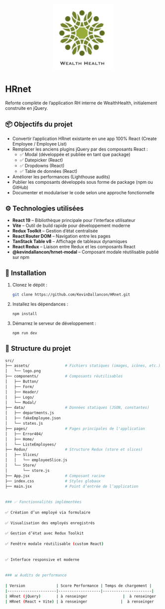 <p align="center">
  <img src="./src/assets/logo.png" alt="Logo HRnet" width="200"/>
</p>


# HRnet

Refonte complète de l’application RH interne de WealthHealth, initialement construite en jQuery. 

## 📦 Objectifs du projet

- Convertir l’application HRnet existante en une app 100% React (Create Employee / Employee List)
- Remplacer les anciens plugins jQuery par des composants React :
  - ✅ Modal (développée et publiée en tant que package)
  - ✅ Datepicker (React)
  - ✅ Dropdowns (React)
  - ✅ Table de données (React)
- Améliorer les performances (Lighthouse audits)
- Publier les composants développés sous forme de package (npm ou GitHub)
- Documenter et modulariser le code selon une approche fonctionnelle

## ⚙️ Technologies utilisées

- **React 19** – Bibliothèque principale pour l’interface utilisateur
- **Vite** – Outil de build rapide pour développement moderne
- **Redux Toolkit** – Gestion d’état centralisée
- **React Router DOM** – Navigation entre les pages
- **TanStack Table v8** – Affichage de tableaux dynamiques
- **React Redux** – Liaison entre Redux et les composants React
- **@kevindallancon/hrnet-modal** – Composant modale réutilisable publié sur npm

## 🚀 Installation
1. Clonez le dépôt :
   ```bash
   git clone https://github.com/KevinDallancon/HRnet.git

2. Installez les dépendances :
   ```bash
   npm install
   ```
3. Démarrez le serveur de développement :
   ```bash
   npm run dev
   ```
  

## 📁 Structure du projet

```bash
src/
├── assets/                # Fichiers statiques (images, icônes, etc.)
│   └── logo.png
├── components/            # Composants réutilisables
│   ├── Button/
│   ├── Form/
│   ├── Header/
│   ├── Logo/
│   └── Modal/
├── data/                  # Données statiques (JSON, constantes)
│   ├── departments.js
│   ├── fakeEmployee.json
│   └── states.js
├── pages/                 # Pages principales de l'application
│   ├── Error404/
│   ├── Home/
│   └── ListeEmployees/
├── Redux/                 # Structure Redux (store et slices)
│   ├── Slices/
│   │   └── employeeSlice.js
│   └── Store/
│       └── store.js
├── App.jsx                # Composant racine
├── index.css              # Styles globaux
├── main.jsx               # Point d’entrée de l’application


### ✅ Fonctionnalités implémentées

✅ Création d’un employé via formulaire

✅ Visualisation des employés enregistrés

✅ Gestion d’état avec Redux Toolkit

✅ Fenêtre modale réutilisable (custom React)


✅ Interface responsive et moderne


### 📊 Audits de performance

| Version              | Score Performance | Temps de chargement |
|----------------------|-------------------|----------------------|
| HRnet (jQuery)       | à renseinger                |  à renseinger                |
| HRnet (React + Vite) | à renseinger               |  à renseinger              |
